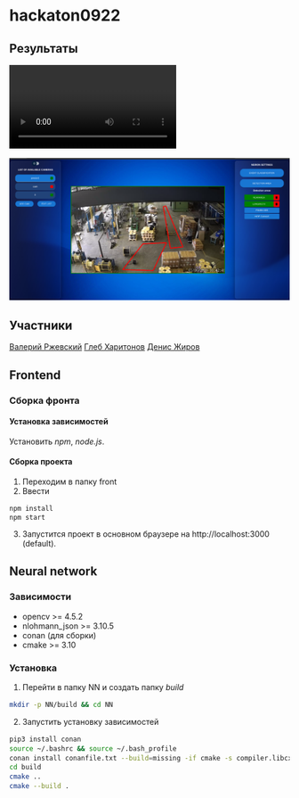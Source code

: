 # hackaton0922

## Результаты
![Детектирование СИЗ нейросетью](https://github.com/Valetron/hackaton0922/blob/main/README/cut.mp4)

![Выставление зоны детектирования в web интерфейсе](README/cut.png)

## Участники
[Валерий Ржевский](https://github.com/Valetron)
[Глеб Харитонов](https://github.com/Ser1ousSAM)
[Денис Жиров](https://github.com/myaak)

## Frontend
### Сборка фронта
#### Установка зависимостей
Установить *npm*, *node.js*.
#### Сборка проекта
1. Переходим в папку front
2. Ввести
```
npm install
npm start
```
3. Запустится проект в основном браузере на http://localhost:3000 (default).

## Neural network
### Зависимости
* opencv >= 4.5.2
* nlohmann_json >= 3.10.5
* conan (для сборки)
* cmake >= 3.10

### Установка
1. Перейти в папку NN и создать папку *build*
```bash
mkdir -p NN/build && cd NN
```
2. Запустить установку зависимостей
```bash
pip3 install conan
source ~/.bashrc && source ~/.bash_profile
conan install conanfile.txt --build=missing -if cmake -s compiler.libcxx=libstdc++11
cd build
cmake ..
cmake --build .
```


